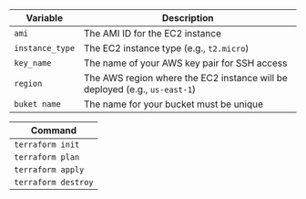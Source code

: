 | Variable        | Description                                                                |
| --------------- | -------------------------------------------------------------------------- |
| `ami`           | The AMI ID for the EC2 instance                                            |
| `instance_type` | The EC2 instance type (e.g., `t2.micro`)                                   |
| `key_name`      | The name of your AWS key pair for SSH access                               |
| `region`        | The AWS region where the EC2 instance will be deployed (e.g., `us-east-1`) |
| `buket name`    | The name for your bucket  must be unique                                   |

| Command                                                                                                                                                                                                                                     |
| --------------------------------------------------------------------------------------------------------------------- 
| `terraform init`                                                                                                                                                                     
| `terraform plan`                                                                 
| `terraform apply`  
| `terraform destroy` 
